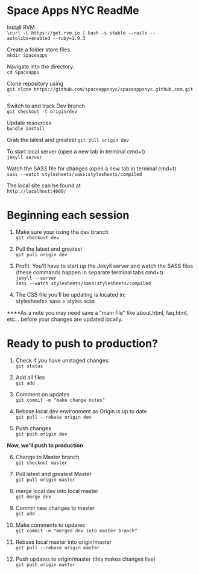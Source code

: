 Space Apps NYC ReadMe
===========

Install RVM  
`\curl -L https://get.rvm.io | bash -s stable --rails --autolibs=enabled --ruby=1.9.3`

Create a folder store files.  
`mkdir Spaceapps`

Navigate into the directory.  
`cd Spaceapps`

Clone repository using  
`git clone https://github.com/spaceappsnyc/spaceappsnyc.github.com.git .`

Switch to and track Dev branch  
`git checkout -t origin/dev`

Update resources  
`bundle install`
  
Grab the latest and greatest
`git pull origin dev`
  
To start local server (open a new tab in terminal cmd+t)  
`jekyll server`
  
Watch the SASS file for changes (open a new tab in terminal cmd+t)  
`sass --watch stylesheets/sass:stylesheets/compiled`

The local site can be found at  
`http://localhost:4000/`
  


Beginning each session
===========
1. Make sure your using the dev branch  
`git checkout dev`

2. Pull the latest and greatest  
`git pull origin dev`
  
3. Profit. You'll have to start up the Jekyll server and watch the SASS files (these commands happen in separate terminal tabs cmd+t).  
`jekyll --server`  
`sass --watch stylesheets/sass:stylesheets/compiled`

4. The CSS file you'll be updating is located in:  
    stylesheets> sass > styles.scss

****As a note you may need save a "main file" like about.html, faq.html, etc... before your changes are updated locally. 


Ready to push to production?
===========

1. Check if you have unstaged changes:  
`git status`
  
2. Add all files  
`git add .`
  
3. Comment on updates  
`git commit -m "make change notes"`
  
4. Rebase local dev environment so Origin is up to date  
`git pull --rebase origin dev`
  
5. Push changes  
`git push origin dev`
  
**Now, we'll push to production**

6. Change to Master branch  
`git checkout master`
  
7. Pull latest and greatest Master  
`git pull origin master`
  
8. merge local dev into local master  
`git merge dev`
  
9. Commit new changes to master  
`git add .`
  
10. Make comments to updates  
`git commit -m "merged dev into master branch"`
  
11. Rebase local master into origin/master   
`git pull --rebase origin master`
  
12. Push updates to origin/master (this makes changes live)  
`git push origin master`
  
  
  
  
  
  
  
  
  
  
  












  
